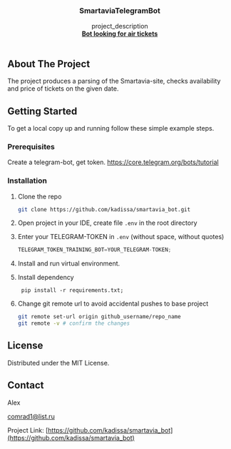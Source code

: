 <div align="center">

<h3 align="center">SmartaviaTelegramBot</h3>

  <p align="center">
    project_description
    <br />
    <a href="https://github.com/github_username/repo_name"><strong>Bot looking for air tickets</strong
></a>
    <br />
    <br />
  </p>
</div>





<!-- ABOUT THE PROJECT -->

## About The Project

The project produces a parsing of the Smartavia-site, 
checks availability and price of tickets on the given date.





<!-- GETTING STARTED -->

## Getting Started


To get a local copy up and running follow these simple example steps.

### Prerequisites
Create a telegram-bot, get token.
https://core.telegram.org/bots/tutorial



### Installation


1. Clone the repo
   ```sh
   git clone https://github.com/kadissa/smartavia_bot.git
   ```
2. Open project in your IDE, create file `.env` in the root directory

3. Enter your TELEGRAM-TOKEN in `.env` (without space, without quotes)
   ```js
   TELEGRAM_TOKEN_TRAINING_BOT=YOUR_TELEGRAM-TOKEN;
   ```
4. Install and run virtual environment. 
5. Install dependency
   ```azure
    pip install -r requirements.txt;
   ```
6. Change git remote url to avoid accidental pushes to base project
   ```sh
   git remote set-url origin github_username/repo_name
   git remote -v # confirm the changes
   ```



<!-- LICENSE -->

## License

Distributed under the MIT License.




<!-- CONTACT -->

## Contact

Alex 

comrad1@list.ru

Project
Link: [https://github.com/kadissa/smartavia_bot](https://github.com/kadissa/smartavia_bot)




